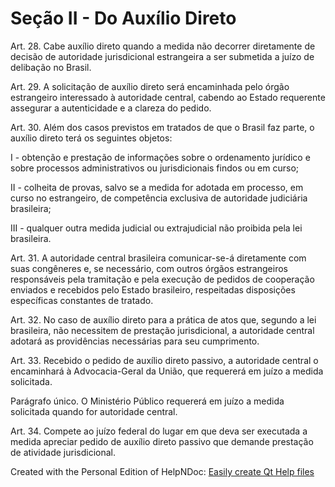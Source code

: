 # Seção II - Do Auxílio Direto

Art. 28. Cabe auxílio direto quando a medida não decorrer diretamente de decisão de autoridade jurisdicional estrangeira a ser submetida a juízo de delibação no Brasil.

Art. 29. A solicitação de auxílio direto será encaminhada pelo órgão estrangeiro interessado à autoridade central, cabendo ao Estado requerente assegurar a autenticidade e a clareza do pedido.

Art. 30. Além dos casos previstos em tratados de que o Brasil faz parte, o auxílio direto terá os seguintes objetos:

I - obtenção e prestação de informações sobre o ordenamento jurídico e sobre processos administrativos ou jurisdicionais findos ou em curso;

II - colheita de provas, salvo se a medida for adotada em processo, em curso no estrangeiro, de competência exclusiva de autoridade judiciária brasileira;

III - qualquer outra medida judicial ou extrajudicial não proibida pela lei brasileira.

Art. 31. A autoridade central brasileira comunicar-se-á diretamente com suas congêneres e, se necessário, com outros órgãos estrangeiros responsáveis pela tramitação e pela execução de pedidos de cooperação enviados e recebidos pelo Estado brasileiro, respeitadas disposições específicas constantes de tratado.

Art. 32. No caso de auxílio direto para a prática de atos que, segundo a lei brasileira, não necessitem de prestação jurisdicional, a autoridade central adotará as providências necessárias para seu cumprimento.

Art. 33. Recebido o pedido de auxílio direto passivo, a autoridade central o encaminhará à Advocacia-Geral da União, que requererá em juízo a medida solicitada.

Parágrafo único. O Ministério Público requererá em juízo a medida solicitada quando for autoridade central.

Art. 34. Compete ao juízo federal do lugar em que deva ser executada a medida apreciar pedido de auxílio direto passivo que demande prestação de atividade jurisdicional.

Created with the Personal Edition of HelpNDoc: [Easily create Qt Help files](https://www.helpndoc.com/feature-tour)
